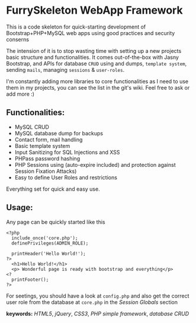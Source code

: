 FurrySkeleton WebApp Framework
==============================

This is a code skeleton for quick-starting development of Bootstrap+PHP+MySQL web apps using good practices and security conserns

The intension of it is to stop wasting time with setting up a new projects basic structure and functionalities. It comes out-of-the-box with Jasny Bootstrap, and APIs for database `CRUD` using and dumps, `template system`, sending `mails`, managing `sessions` & `user-roles`.

I'm constantly adding more libraries to core functionalities as I need to use them in my projects, you can see the list in the git's wiki. Feel free to ask or add more :)

Functionalities:
----------------
-  MySQL CRUD
-  MySQL database dump for backups
-  Contact form, mail handling
-  Basic template system
-  Input Sanitizing for SQL Injections and XSS
-  PHPass password hashing
-  PHP Sessions using (auto-expire included) and protection against Session Fixation Attacks)
-  Easy to define User Roles and restrictions

Everything set for quick and easy use.

Usage:
------

Any page can be quickly started like this
```
<?php
  include_once('core.php');
  definePrivileges(ADMIN_ROLE);
  
  printHeader('Hello World!');
?>
  <h1>Hello World!</h1>
  <p> Wonderful page is ready with bootstrap and everything</p>
<?
  printFooter();
?>
```

For seetings, you should have a look at `config.php` and also get the correct user role from the database at `core.php` in the _Session Globals_ section 


**keywords:** _HTML5_, _jQuery_, _CSS3_, _PHP simple framework_, _database CRUD_
